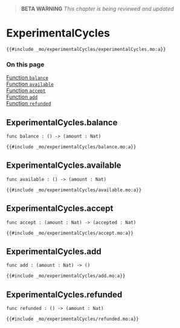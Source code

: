 > **BETA WARNING** _This chapter is being reviewed and updated_

# ExperimentalCycles

```motoko
{{#include _mo/experimentalCycles/experimentalCycles.mo:a}}
```

### On this page

[Function `balance`](#experimentalcyclesbalance)  
[Function `available`](#experimentalcyclesavailable)  
[Function `accept`](#experimentalcyclesaccept)  
[Function `add`](#experimentalcyclesadd)  
[Function `refunded`](#experimentalcyclesrefunded)

## ExperimentalCycles.balance

```motoko
func balance : () -> (amount : Nat)
```

```motoko
{{#include _mo/experimentalCycles/balance.mo:a}}
```

## ExperimentalCycles.available

```motoko
func available : () -> (amount : Nat)
```

```motoko
{{#include _mo/experimentalCycles/available.mo:a}}
```

## ExperimentalCycles.accept

```motoko
func accept : (amount : Nat) -> (accepted : Nat)
```

```motoko
{{#include _mo/experimentalCycles/accept.mo:a}}
```

## ExperimentalCycles.add

```motoko
func add : (amount : Nat) -> ()
```

```motoko
{{#include _mo/experimentalCycles/add.mo:a}}
```

## ExperimentalCycles.refunded

```motoko
func refunded : () -> (amount : Nat)
```

```motoko
{{#include _mo/experimentalCycles/refunded.mo:a}}
```
